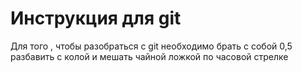 # Инструкция для git

Для того ,
чтобы разобраться с git
необходимо брать с собой 0,5
разбавить с колой
и мешать чайной ложкой по часовой стрелке